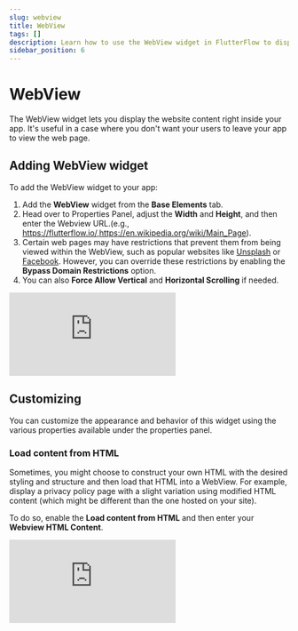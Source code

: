 ```yaml
---
slug: webview
title: WebView
tags: []
description: Learn how to use the WebView widget in FlutterFlow to display website content directly within your app.
sidebar_position: 6
---
```


# WebView

The WebView widget lets you display the website content right inside your app. It's useful in a case where you don't want your users to leave your app to view the web page.


## Adding WebView widget

To add the WebView widget to your app:

1. Add the **WebView** widget from the **Base Elements** tab.
2. Head over to Properties Panel, adjust the **Width** and **Height**, and then enter the Webview URL.(e.g., https://flutterflow.io/,https://en.wikipedia.org/wiki/Main_Page).
3. Certain web pages may have restrictions that prevent them from being viewed within the WebView, such as popular websites like [Unsplash](https://unsplash.com/) or [Facebook](https://www.facebook.com/). However, you can override these restrictions by enabling the **Bypass Domain Restrictions** option.
4. You can also **Force Allow Vertical** and **Horizontal Scrolling** if needed.

<div style={{
    position: 'relative',
    paddingBottom: 'calc(56.67989417989418% + 41px)', // Keeps the aspect ratio and additional padding
    height: 0,
    width: '100%'}}>
    <iframe 
        src="https://www.loom.com/embed/16fa503bf54c4d10b099f38affd71749?sid=b03d8b13-b2d7-4351-85f1-9e9d001356fa"
        title=""
        style={{
            position: 'absolute',
            top: 0,
            left: 0,
            width: '100%',
            height: '100%',
            colorScheme: 'light'
        }}
        frameborder="0"
        loading="lazy"
        webkitAllowFullScreen
        mozAllowFullScreen
        allowFullScreen
        allow="clipboard-write">
    </iframe>
</div>

## Customizing

You can customize the appearance and behavior of this widget using the various properties available under the properties panel.

### Load content from HTML

Sometimes, you might choose to construct your own HTML with the desired styling and structure and then load that HTML into a WebView. For example, display a privacy policy page with a slight variation using modified HTML content (which might be different than the one hosted on your site).

To do so, enable the **Load content from HTML** and then enter your **Webview HTML Content**.

<div style={{
    position: 'relative',
    paddingBottom: 'calc(56.67989417989418% + 41px)', // Keeps the aspect ratio and additional padding
    height: 0,
    width: '100%'}}>
    <iframe 
        src="https://www.loom.com/embed/545515a32dc043da9c3320db7dd12b13?sid=7a16bb09-78f4-4ba5-990b-6b0456f1ebbe"
        title=""
        style={{
            position: 'absolute',
            top: 0,
            left: 0,
            width: '100%',
            height: '100%',
            colorScheme: 'light'
        }}
        frameborder="0"
        loading="lazy"
        webkitAllowFullScreen
        mozAllowFullScreen
        allowFullScreen
        allow="clipboard-write">
    </iframe>
</div>
